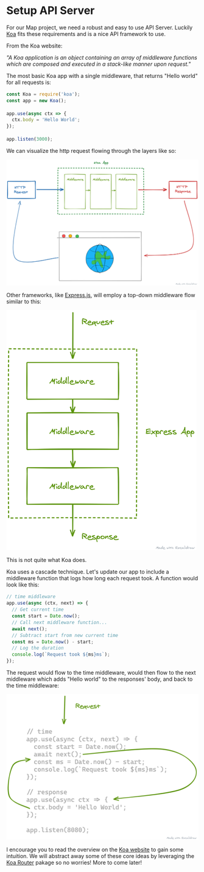 # Setup API Server

For our Map project, we need a robust and easy to use API Server. Luckily [Koa](https://koajs.com/) fits these requirements and is a nice API framework to use.

From the Koa website:

_"A Koa application is an object containing an array of middleware functions which are composed and executed in a stack-like manner upon request."_

The most basic Koa app with a single middleware, that returns "Hello world" for all requests is:

```js
const Koa = require('koa');
const app = new Koa();

app.use(async ctx => {
  ctx.body = 'Hello World';
});

app.listen(3000);
```

We can visualize the http request flowing through the layers like so:

![Koa App](../assets/koa_app.png)

Other frameworks, like [Express.js](https://expressjs.com/), will employ a top-down middleware flow similar to this:

<img src="../assets/express_app.png" width="500">

This is not quite what Koa does.

Koa uses a cascade technique. Let's update our app to include a middleware function that logs how long each request took. A function would look like this:

```js
// time middleware
app.use(async (ctx, next) => {
  // Get current time
  const start = Date.now();
  // Call next middleware function...
  await next();
  // Subtract start from new current time
  const ms = Date.now() - start;
  // Log the duration
  console.log(`Request took ${ms}ms`);
});
```

The request would flow to the time middleware, would then flow to the next middleware which adds "Hello world" to the responses' body, and back to the time middleware:

![Koa App Cascade](../assets/koa_app_cascade.png)

I encourage you to read the overview on the [Koa website](https://koajs.com/) to gain some intuition. We will abstract away some of these core ideas by leveraging the [Koa Router](https://github.com/ZijianHe/koa-router) pakage so no worries! More to come later!